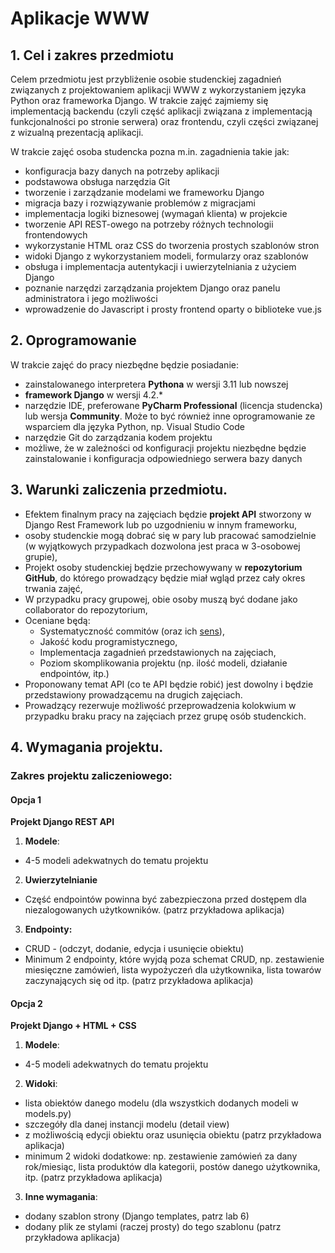 # Aplikacje WWW

## 1. Cel i zakres przedmiotu

Celem przedmiotu jest przybliżenie osobie studenckiej zagadnień związanych z projektowaniem aplikacji WWW z wykorzystaniem języka Python oraz frameworka Django. W trakcie zajęć zajmiemy się implementacją backendu (czyli część aplikacji związana z implementacją funkcjonalności po stronie serwera) oraz frontendu, czyli części związanej z wizualną prezentacją aplikacji.

W trakcie zajęć osoba studencka pozna m.in. zagadnienia takie jak:
* konfiguracja bazy danych na potrzeby aplikacji
* podstawowa obsługa narzędzia Git
* tworzenie i zarządzanie modelami we frameworku Django
* migracja bazy i rozwiązywanie problemów z migracjami
* implementacja logiki biznesowej (wymagań klienta) w projekcie
* tworzenie API REST-owego na potrzeby różnych technologii frontendowych
* wykorzystanie HTML oraz CSS do tworzenia prostych szablonów stron
* widoki Django z wykorzystaniem modeli, formularzy oraz szablonów
* obsługa i implementacja autentykacji i uwierzytelniania z użyciem Django
* poznanie narzędzi zarządzania projektem Django oraz panelu administratora i jego możliwości
* wprowadzenie do Javascript i prosty frontend oparty o biblioteke vue.js


## 2. Oprogramowanie

W trakcie zajęć do pracy niezbędne będzie posiadanie:
* zainstalowanego interpretera **Pythona** w wersji 3.11 lub nowszej
* **framework Django** w wersji 4.2.*
* narzędzie IDE, preferowane **PyCharm Professional** (licencja studencka) lub wersja **Community**. Może to być również inne oprogramowanie ze wsparciem dla języka Python, np. Visual Studio Code
* narzędzie Git do zarządzania kodem projektu
* możliwe, że w zależności od konfiguracji projektu niezbędne będzie zainstalowanie i konfiguracja odpowiedniego serwera bazy danych

## 3. Warunki zaliczenia przedmiotu.

- Efektem finalnym pracy na zajęciach będzie **projekt API** stworzony w Django Rest Framework lub po uzgodnieniu w innym frameworku,
- osoby studenckie mogą dobrać się w pary lub pracować samodzielnie (w wyjątkowych przypadkach dozwolona jest praca w 3-osobowej grupie),
- Projekt osoby studenckiej będzie przechowywany w **repozytorium GitHub**, do którego prowadzący będzie miał wgląd przez cały okres trwania zajęć,
- W przypadku pracy grupowej, obie osoby muszą być dodane jako collaborator do repozytorium,
- Oceniane będą:
   - Systematyczność commitów (oraz ich [sens](https://medium.com/@steveamaza/how-to-write-a-proper-git-commit-message-e028865e5791)),
   - Jakość kodu programistycznego,
   - Implementacja zagadnień przedstawionych na zajęciach,
   - Poziom skomplikowania projektu (np. ilość modeli, działanie endpointów, itp.)
- Proponowany temat API (co te API będzie robić) jest dowolny i będzie przedstawiony prowadzącemu na drugich zajęciach.
- Prowadzący rezerwuje możliwość przeprowadzenia kolokwium w przypadku braku pracy na zajęciach przez grupę osób studenckich.

## 4. Wymagania projektu.

### Zakres projektu zaliczeniowego: 

#### Opcja 1

**Projekt Django REST API**

1.	**Modele**:
* 4-5 modeli adekwatnych do tematu projektu

2.	**Uwierzytelnianie**
* Część endpointów powinna być zabezpieczona przed dostępem dla niezalogowanych użytkowników. (patrz przykładowa aplikacja)

3.	**Endpointy:**
* CRUD - (odczyt, dodanie, edycja i usunięcie obiektu)
* Minimum 2 endpointy, które wyjdą poza schemat CRUD, np. zestawienie miesięczne zamówień, lista wypożyczeń dla użytkownika, lista towarów zaczynających się od itp. (patrz przykładowa aplikacja)

#### Opcja 2
**Projekt Django + HTML + CSS**

1.	**Modele**:
* 4-5 modeli adekwatnych do tematu projektu

2. **Widoki**:
* lista obiektów danego modelu (dla wszystkich dodanych modeli w models.py)
* szczegóły dla danej instancji modelu (detail view)
* z możliwością edycji obiektu oraz usunięcia obiektu (patrz przykładowa aplikacja)
* minimum 2 widoki dodatkowe: np. zestawienie zamówień za dany rok/miesiąc, lista produktów dla kategorii, postów danego użytkownika, itp. (patrz przykładowa aplikacja)

3. **Inne wymagania**:
* dodany szablon strony (Django templates, patrz lab 6)
* dodany plik ze stylami (raczej prosty) do tego szablonu (patrz przykładowa aplikacja)
